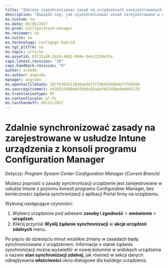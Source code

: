 ```yaml
---
title: "Zdalnie zsynchronizować zasad na urządzeniach zarejestrowanych w usłudze Intune | Dokumentacja firmy Microsoft"
description: "Dowiedz się, jak zsynchronizować zasad zarejestrowane w usłudze Intune urządzenia z konsoli programu Configuration Manager"
ms.custom: na
ms.date: 03/05/2017
ms.prod: configuration-manager
ms.reviewer: na
ms.suite: na
ms.technology: configmgr-hybrid
ms.tgt_pltfrm: na
ms.topic: article
ms.assetid: b3731ad0-2a24-4042-994e-5e4c1230e3fe
caps.latest.revision: "18"
caps.handback.revision: "0"
author: arob98
ms.author: angrobe
manager: angrobe
ms.openlocfilehash: 387f6303611010ab3d72f796455409ebfff65099
ms.sourcegitcommit: b438515490e04fb09c82a8af642d38e9a0605178
ms.translationtype: MT
ms.contentlocale: pl-PL
ms.lasthandoff: 09/15/2017
---
```

# <a name="remotely-synchronize-policy-on-intune-enrolled-devices-from-the-configuration-manager-console"></a>Zdalnie synchronizować zasady na zarejestrowane w usłudze Intune urządzenia z konsoli programu Configuration Manager

*Dotyczy: Program System Center Configuration Manager (Current Branch)*


Możesz poprosić o zasady synchronizacji urządzenie jest zarejestrowane w usłudze Intune z poziomu konsoli programu Configuration Manager, bez konieczności żądania synchronizacji z aplikacji Portal firmy na urządzeniu. 

Wykonaj następujące czynności:

1.  Wybierz urządzenie pod adresem **zasoby i zgodność** > **omówienie** > **urządzeń**.
2.  Kliknij przycisk **Wyślij żądanie synchronizacji** w **akcje urządzeń zdalnych** menu.


Po pięciu do dziesięciu minut wszelkie zmiany w zasadach będą synchronizowane z urządzeniem. Informacje o stanie żądania synchronizacji można wyświetlić w nowej kolumnie w widokach urządzenia o nazwie **stan synchronizacji zdalnej**, jak również w sekcji danych odnajdywania **właściwości** okno dialogowe dla każdego urządzenia.
